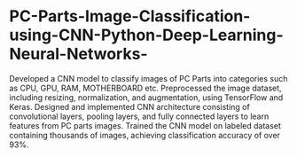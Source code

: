 # PC-Parts-Image-Classification-using-CNN-Python-Deep-Learning-Neural-Networks-

Developed a CNN model to classify images of PC Parts into categories such as CPU, GPU, RAM, 
MOTHERBOARD etc.
Preprocessed the image dataset, including resizing, normalization, and augmentation, using 
TensorFlow and Keras.
Designed and implemented CNN architecture consisting of convolutional layers, pooling layers, 
and fully connected layers to learn features from PC parts images.
Trained the CNN model on labeled dataset containing thousands of images, achieving 
classification accuracy of over 93%.
